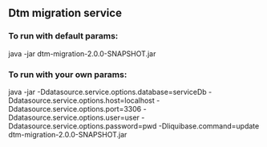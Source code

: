 ## Dtm migration service

### To run with default params:
java -jar dtm-migration-2.0.0-SNAPSHOT.jar

### To run with your own params:
java -jar -Ddatasource.service.options.database=serviceDb -Ddatasource.service.options.host=localhost -Ddatasource.service.options.port=3306
-Ddatasource.service.options.user=user -Ddatasource.service.options.password=pwd -Dliquibase.command=update dtm-migration-2.0.0-SNAPSHOT.jar